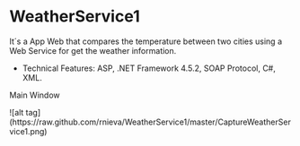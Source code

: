 # WeatherService1
It´s a App Web that compares the temperature between two cities using a Web Service for get the weather information.

- Technical Features: ASP, .NET Framework 4.5.2, SOAP Protocol, C#, XML.


Main Window
<p>
![alt tag](https://raw.github.com/rnieva/WeatherService1/master/CaptureWeatherService1.png)
